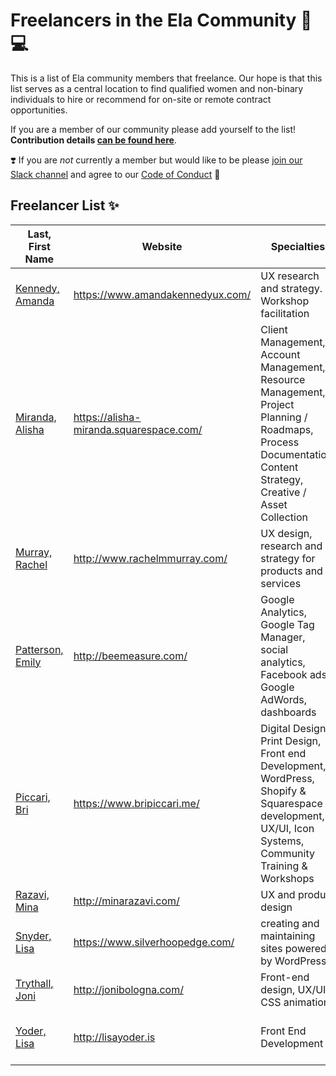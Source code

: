 # Freelancers in the Ela Community 💜 💻

This is a list of Ela community members that freelance. Our hope is that this list serves as a central location to find qualified women and non-binary individuals to hire or recommend for on-site or remote contract opportunities. 

If you are a member of our community please add yourself to the list! **Contribution details [can be found here](/CONTRIBUTING.md)**. 

❣️ If you are *not* currently a member but would like to be please [join our Slack channel](https://docs.google.com/forms/u/2/d/12siuj4v0kOGv4K_A3gCejg8JHiJoHYUieUw8vJBjTws/edit) and agree to our [Code of Conduct](http://elaconf.com/code-of-conduct/) 🤗 

## Freelancer List ✨

Last, First Name | Website | Specialties | Region
------------ | ------- | ------- | -------
[Kennedy, Amanda](/individual-profiles/kennedy.md) | https://www.amandakennedyux.com/ | UX research and strategy. Workshop facilitation | Pittsburgh PA, Remote
[Miranda, Alisha](/individual-profiles/miranda.md) | https://alisha-miranda.squarespace.com/ | Client Management, Account Management, Resource Management, Project Planning / Roadmaps, Process Documentation, Content Strategy, Creative / Asset Collection | Philadelphia, Remote
[Murray, Rachel](/individual-profiles/murray.md) | http://www.rachelmmurray.com/ | UX design, research and strategy for products and services | NYC, Remote
[Patterson, Emily](/individual-profiles/patterson.md) | http://beemeasure.com/ | Google Analytics, Google Tag Manager, social analytics, Facebook ads, Google AdWords, dashboards | Virginia, Remote
[Piccari, Bri](/individual-profiles/piccari.md) | https://www.bripiccari.me/ | Digital Design, Print Design, Front end Development, WordPress, Shopify & Squarespace development, UX/UI, Icon Systems, Community Training & Workshops | Central PA, Remote
[Razavi, Mina](/individual-profiles/razavi.md) | http://minarazavi.com/ | UX and product design | Philadelphia PA, Remote
[Snyder, Lisa](/individual-profiles/snyder.md) | https://www.silverhoopedge.com/ | creating and maintaining sites powered by WordPress | East Coast, Remote
[Trythall, Joni](/individual-profiles/trythall.md) | http://jonibologna.com/ | Front-end design, UX/UI, CSS animations | Wilmington DE, Remote
[Yoder, Lisa](/individual-profiles/yoder.md) | http://lisayoder.is | Front End Development | Lancaster, PA, Philadelphia, Remote

